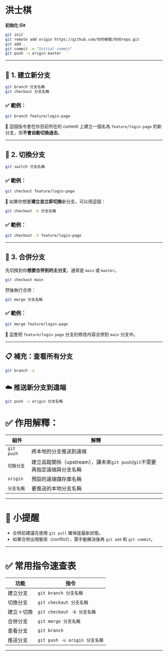 # 洪士棋

**初始化 Git**
```bash
git init
git remote add origin https://github.com/你的帳號/你的repo.git
git add .
git commit -m "Initial commit"
git push -u origin master
```


---

## 📌 1. 建立新分支

```bash
git branch 分支名稱
git checkout 分支名稱
```

### ✅ 範例：
```bash
git branch feature/login-page
```

🔎 這個指令會在你目前所在的 commit 上建立一個名為 `feature/login-page` 的新分支，但**不會自動切換過去**。

---

## 🔀 2. 切換分支

```bash
git switch 分支名稱
```

### ✅ 範例：
```bash
git checkout feature/login-page
```

🧠 如果你想要**建立並立即切換**新分支，可以用這個：
```bash
git checkout -b 分支名稱
```

### ✅ 範例：
```bash
git checkout -b feature/login-page
```

---

## 🔗 3. 合併分支

先切換到你**想要合併到的主分支**，通常是 `main` 或 `master`。

```bash
git checkout main
```

然後執行合併：

```bash
git merge 分支名稱
```

### ✅ 範例：
```bash
git merge feature/login-page
```

📌 這會把 `feature/login-page` 分支的修改內容合併到 `main` 分支中。

---

## 📋 補充：查看所有分支

```bash
git branch -a
```

## ☁️ 推送新分支到遠端

```bash
git push -u origin 分支名稱
```
# ✅ 作用解釋：

| 組件       | 解釋                                        |
|------------|---------------------------------------------|
| `git push`   | 將本地的分支推送到遠端                       |
| `切換分支`   | 建立追蹤關係（upstream），讓未來`git push`/`git`不需要再指定遠端與分支名稱                    |
| `origin` | 預設的遠端儲存庫名稱                  |
| `分支名稱`   | 要推送的本地分支名稱                         |


---

# 🧼 小提醒
- 合併前建議先使用 `git pull` 確保是最新狀態。
- 如果合併出現衝突（conflict），需手動解決後再 `git add` 和 `git commit`。

---

# ✅ 常用指令速查表

| 功能       | 指令                                        |
|------------|---------------------------------------------|
| 建立分支   | `git branch 分支名稱`                        |
| 切換分支   | `git checkout 分支名稱`                      |
| 建立＋切換 | `git checkout -b 分支名稱`                   |
| 合併分支   | `git merge 分支名稱`                         |
| 查看分支   | `git branch`                                 |
| 推送分支   | `git push -u origin 分支名稱`                |

---

